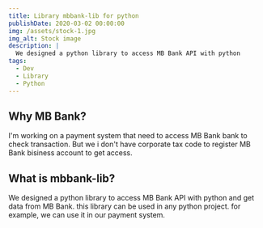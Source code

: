 ```yaml
---
title: Library mbbank-lib for python
publishDate: 2020-03-02 00:00:00
img: /assets/stock-1.jpg
img_alt: Stock image
description: |
  We designed a python library to access MB Bank API with python
tags:
  - Dev
  - Library
  - Python
---
```


## Why MB Bank?

I'm working on a payment system that need to access MB Bank bank to check transaction. But we i don't have 
corporate tax code to register MB Bank bisiness account to get access.

## What is mbbank-lib?

We designed a python library to access MB Bank API with python and get data from MB Bank. this library 
can be used in any python project. for example, we can use it in our payment system.